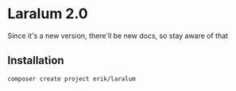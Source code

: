 # Laralum 2.0

Since it's a new version, there'll be new docs, so stay aware of that

## Installation

```
composer create project erik/laralum 
```
